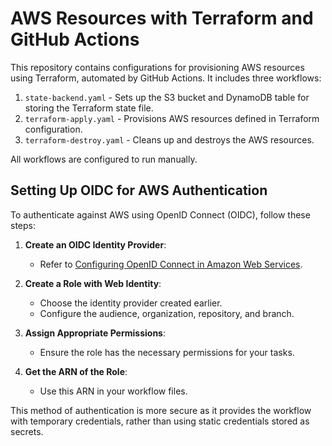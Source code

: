 # AWS Resources with Terraform and GitHub Actions

This repository contains configurations for provisioning AWS resources using Terraform, automated by GitHub Actions. It includes three workflows:

1. `state-backend.yaml` - Sets up the S3 bucket and DynamoDB table for storing the Terraform state file.
2. `terraform-apply.yaml` - Provisions AWS resources defined in Terraform configuration.
3. `terraform-destroy.yaml` - Cleans up and destroys the AWS resources.

All workflows are configured to run manually.

## Setting Up OIDC for AWS Authentication

To authenticate against AWS using OpenID Connect (OIDC), follow these steps:

1. **Create an OIDC Identity Provider**:

   - Refer to [Configuring OpenID Connect in Amazon Web Services](https://docs.github.com/en/actions/deployment/security-hardening-your-deployments/configuring-openid-connect-in-amazon-web-services).

2. **Create a Role with Web Identity**:

   - Choose the identity provider created earlier.
   - Configure the audience, organization, repository, and branch.

3. **Assign Appropriate Permissions**:

   - Ensure the role has the necessary permissions for your tasks.

4. **Get the ARN of the Role**:
   - Use this ARN in your workflow files.

This method of authentication is more secure as it provides the workflow with temporary credentials, rather than using static credentials stored as secrets.
